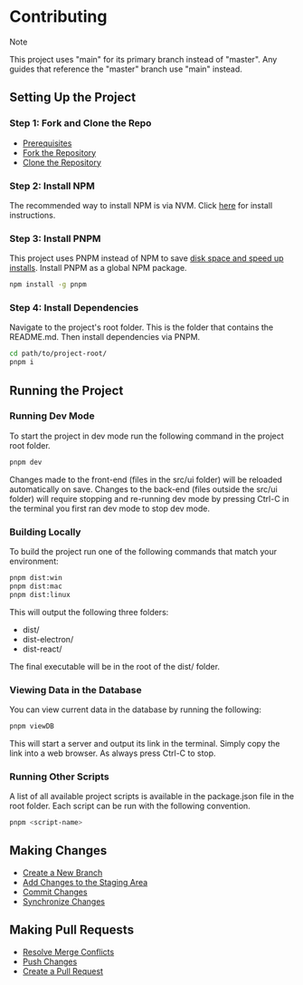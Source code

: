 # Contributing

> [!NOTE]
> This project uses "main" for its primary branch instead of "master". Any guides that reference the "master" branch use "main" instead.

## Setting Up the Project

### Step 1: Fork and Clone the Repo

- [Prerequisites](https://www.freecodecamp.org/news/git-and-github-workflow-for-open-source/#heading-prerequisites)
- [Fork the Repository](https://www.freecodecamp.org/news/git-and-github-workflow-for-open-source/#heading-how-to-fork-a-repository)
- [Clone the Repository](https://www.freecodecamp.org/news/git-and-github-workflow-for-open-source/#heading-how-to-clone-a-repository)

### Step 2: Install NPM

The recommended way to install NPM is via NVM. Click [here](https://docs.npmjs.com/downloading-and-installing-node-js-and-npm#using-a-node-version-manager-to-install-nodejs-and-npm) for install instructions.

### Step 3: Install PNPM

This project uses PNPM instead of NPM to save [disk space and speed up installs](https://pnpm.io/motivation).
Install PNPM as a global NPM package.

```bash
npm install -g pnpm
```

### Step 4: Install Dependencies

Navigate to the project's root folder. This is the folder that contains the README.md. Then install dependencies via PNPM.

```bash
cd path/to/project-root/
pnpm i
```

## Running the Project

### Running Dev Mode

To start the project in dev mode run the following command in the project root folder.

```bash
pnpm dev
```

Changes made to the front-end (files in the src/ui folder) will be reloaded automatically on save. Changes to the back-end (files outside the src/ui folder) will require stopping and re-running dev mode by pressing Ctrl-C in the terminal you first ran dev mode to stop dev mode.

### Building Locally

To build the project run one of the following commands that match your environment:

```bash
pnpm dist:win
pnpm dist:mac
pnpm dist:linux
```

This will output the following three folders:

- dist/
- dist-electron/
- dist-react/

The final executable will be in the root of the dist/ folder.

### Viewing Data in the Database

You can view current data in the database by running the following:

```bash
pnpm viewDB
```

This will start a server and output its link in the terminal. Simply copy the link into a web browser. As always press Ctrl-C to stop.

### Running Other Scripts

A list of all available project scripts is available in the package.json file in the root folder. Each script can be run with the following convention.

```bash
pnpm <script-name>
```

## Making Changes

- [Create a New Branch](https://www.freecodecamp.org/news/git-and-github-workflow-for-open-source/#heading-how-to-create-a-new-branch)
- [Add Changes to the Staging Area](https://www.freecodecamp.org/news/git-and-github-workflow-for-open-source/#heading-how-to-add-changes-to-the-staging-area)
- [Commit Changes](https://www.freecodecamp.org/news/git-and-github-workflow-for-open-source/#heading-how-to-commit-changes)
- [Synchronize Changes](https://www.freecodecamp.org/news/git-and-github-workflow-for-open-source/#heading-how-to-synchronize-changes)

## Making Pull Requests

- [Resolve Merge Conflicts](https://www.freecodecamp.org/news/git-and-github-workflow-for-open-source/#heading-how-to-resolve-merge-conflicts)
- [Push Changes](https://www.freecodecamp.org/news/git-and-github-workflow-for-open-source/#heading-how-to-push-changes)
- [Create a Pull Request](https://www.freecodecamp.org/news/git-and-github-workflow-for-open-source/#heading-how-to-create-a-pull-request)
